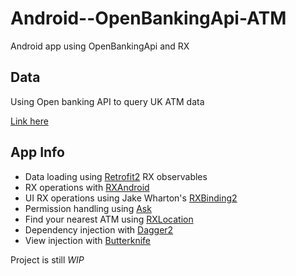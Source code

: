 # Android--OpenBankingApi-ATM
Android app using OpenBankingApi and RX

## Data
Using Open banking API to query UK ATM data

[Link here](https://www.openbanking.org.uk/open-data-apis)

## App Info
- Data loading using [Retrofit2](https://github.com/square/retrofit) RX observables
- RX operations with [RXAndroid](https://github.com/ReactiveX/RxAndroid)
- UI RX operations using Jake Wharton's [RXBinding2](https://github.com/JakeWharton/RxBinding)
- Permission handling using [Ask](https://github.com/00ec454/Ask)
- Find your nearest ATM using [RXLocation](https://github.com/patloew/RxLocation)
- Dependency injection with [Dagger2](https://github.com/google/dagger)
- View injection with [Butterknife](https://github.com/JakeWharton/butterknife)

Project is still *WIP*

